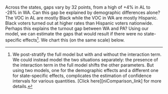 Across the states, gaps vary by 32 points, from a high of +4%
in AL to -28% in WA.
Can this gap be explained by demographic differences alone?
The VOC in AL are mostly Black while the VOC in WA are mostly Hispanic.  Black
voters turned out at higher rates than Hispanic voters nationwide.  Perhaps
this explains the turnout gap between WA and PA? Using our model, we can
estimate the gaps that would result if there were no state-specific effects[^modelCompare].
We chart this (on the same scale) below.

[^modelCompare]: We post-stratify the full model but with and without the interaction term.
    We could instead model the two situations separately: the presence of the interaction term
    in the full model shifts the other parameters. But using two models, one for the
    demographic effects and a different one for state-specific effects, complicates
    the estimation of confidence intervals for various quantities.
    [Click here][niComparison_link] for more details.
